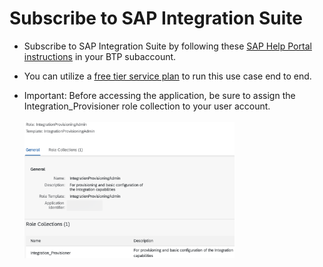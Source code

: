 # Subscribe to SAP Integration Suite
* Subscribe to SAP Integration Suite by following these [SAP Help Portal instructions](https://help.sap.com/docs/SAP_CLOUD_PLATFORM_INTEGRATION_SUITE/51ab953548be4459bfe8539ecaeee98d/8a3c8b7a6b1c4f249bb81d11644ef806.html) in your BTP subaccount.

* You can utilize a [free tier service plan](https://help.sap.com/docs/SAP_CLOUD_PLATFORM_INTEGRATION_SUITE/51ab953548be4459bfe8539ecaeee98d/ddf66923270b4078ac6b88026553d068.html) to run this use case end to end.

* Important: Before accessing the application, be sure to assign the Integration_Provisioner role collection to your user account.
  <br><br>[<img src="./img/IS_RoleCollection.png" width="70%">](./img/IS_RoleCollection.png)
